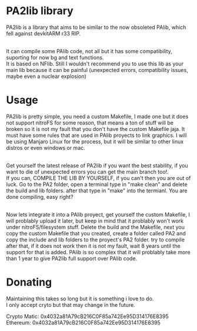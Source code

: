<h1> PA2lib library </h1>
PA2lib is a library that aims to be similar to the now obsoleted PAlib, which fell against devkitARM r33 RIP.<br><br>

It can compile some PAlib code, not all but it has some compatibility, suporting for now bg and text functions.<br>
It is based on NFlib. Still I wouldn't recommend you to use this lib as your main lib because it can be painful (unexpected errors, compatibility issues, maybe even a nuclear explosion)

<h1> Usage </h1>
PA2lib is pretty simple, you need a custom Makefile, I made one but it does not support nitroFS for some reason, that means a ton of stuff will be broken so it is not my fault that you don't have the custom Makefile jaja. It must have some rules that are used in PAlib proyects to link graphics. I will be using Manjaro Linux for the process, but it will be similar to other linux distros or even windows or mac.<br><br>

Get yourself the latest release of PA2lib if you want the best stability, if you want to die of unexpected errors you can get the main branch too!.<br>
If you can, COMPILE THE LIB BY YOURSELF, if you can't then you are out of luck. Go to the PA2 folder, open a terminal type in "make clean" and delete the build and lib folders. after that type in "make" into the termianl. You are done compiling, easy right?<br><br>

Now lets integrate it into a PAlib proyect, get yourself the custom Makefile, I will problably upload it later, but keep in mind that it problably won't work under nitroFS/filesystem stuff. Delete the build and the Makefile, next you copy the custom Makefile that you created, create a folder called PA2 and copy the include and lib folders to the proyect's PA2 folder. try to compile after that, if it does not work then it is not my fault, wait 8 years until the support for that is added. PAlib is so complex that it will problably take more than 1 year to give PA2lib full support over PAlib code.<br>

<h1> Donating </h1>
Maintaining this takes so long but it is something i love to do.<br>
I only accept cryto but that may change in the future.<br>



Crypto Matic: 0x4032a81A79cB216C0F85a742Ee95D314176E8395<br>
Ethereum: 0x4032a81A79cB216C0F85a742Ee95D314176E8395<br>

